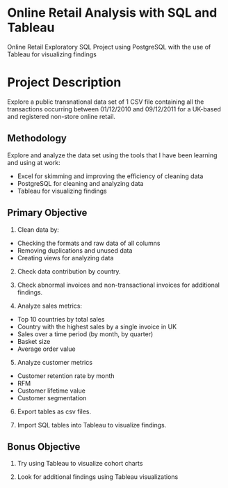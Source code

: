 # Online Retail Analysis with SQL and Tableau
Online Retail Exploratory SQL Project using PostgreSQL with the use of Tableau for visualizing findings

# Project Description
Explore a public transnational data set of 1 CSV file containing all the transactions occurring between 01/12/2010 and 09/12/2011 for a UK-based and registered non-store online retail.


## Methodology
Explore and analyze the data set using the tools that I have been learning and using at work:
- Excel for skimming and improving the efficiency of cleaning data
- PostgreSQL for cleaning and analyzing data
- Tableau for visualizing findings


## Primary Objective
1. Clean data by:
* Checking the formats and raw data of all columns
* Removing duplications and unused data
* Creating views for analyzing data


2. Check data contribution by country.


3. Check abnormal invoices and non-transactional invoices for additional findings.


4. Analyze sales metrics:
* Top 10 countries by total sales
* Country with the highest sales by a single invoice in UK
* Sales over a time period (by month, by quarter)
* Basket size
* Average order value

5. Analyze customer metrics
* Customer retention rate by month
* RFM
* Customer lifetime value
* Customer segmentation


6. Export tables as csv files.


7. Import SQL tables into Tableau to visualize findings.


## Bonus Objective
1. Try using Tableau to visualize cohort charts

2. Look for additional findings using Tableau visualizations
